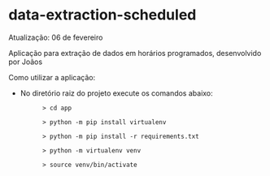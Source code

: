 # data-extraction-scheduled
Atualização: 06 de fevereiro

Aplicação para extração de dados em horários programados, desenvolvido por Joãos

Como utilizar a aplicação:

- No diretório raiz do projeto execute os comandos abaixo:

            > cd app

            > python -m pip install virtualenv

            > python -m pip install -r requirements.txt

            > python -m virtualenv venv

            > source venv/bin/activate